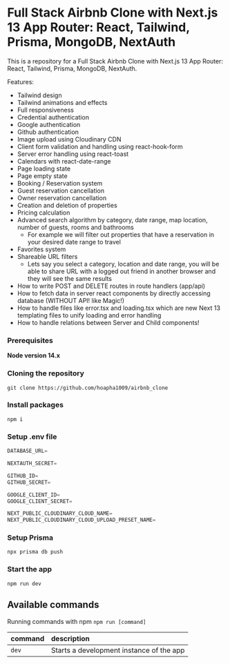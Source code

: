 # Full Stack Airbnb Clone with Next.js 13 App Router: React, Tailwind, Prisma, MongoDB, NextAuth

This is a repository for a Full Stack Airbnb Clone with Next.js 13 App Router: React, Tailwind, Prisma, MongoDB, NextAuth.

Features:

-   Tailwind design
-   Tailwind animations and effects
-   Full responsiveness
-   Credential authentication
-   Google authentication
-   Github authentication
-   Image upload using Cloudinary CDN
-   Client form validation and handling using react-hook-form
-   Server error handling using react-toast
-   Calendars with react-date-range
-   Page loading state
-   Page empty state
-   Booking / Reservation system
-   Guest reservation cancellation
-   Owner reservation cancellation
-   Creation and deletion of properties
-   Pricing calculation
-   Advanced search algorithm by category, date range, map location, number of guests, rooms and bathrooms
    -   For example we will filter out properties that have a reservation in your desired date range to travel
-   Favorites system
-   Shareable URL filters
    -   Lets say you select a category, location and date range, you will be able to share URL with a logged out friend in another browser and they will see the same results
-   How to write POST and DELETE routes in route handlers (app/api)
-   How to fetch data in server react components by directly accessing database (WITHOUT API! like Magic!)
-   How to handle files like error.tsx and loading.tsx which are new Next 13 templating files to unify loading and error handling
-   How to handle relations between Server and Child components!

### Prerequisites

**Node version 14.x**

### Cloning the repository

```shell
git clone https://github.com/hoapha1009/airbnb_clone
```

### Install packages

```shell
npm i
```

### Setup .env file

```js
DATABASE_URL=

NEXTAUTH_SECRET=

GITHUB_ID=
GITHUB_SECRET=

GOOGLE_CLIENT_ID=
GOOGLE_CLIENT_SECRET=

NEXT_PUBLIC_CLOUDINARY_CLOUD_NAME=
NEXT_PUBLIC_CLOUDINARY_CLOUD_UPLOAD_PRESET_NAME=

```

### Setup Prisma

```shell
npx prisma db push

```

### Start the app

```shell
npm run dev
```

## Available commands

Running commands with npm `npm run [command]`

| command | description                              |
| :------ | :--------------------------------------- |
| `dev`   | Starts a development instance of the app |
